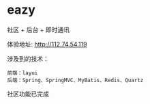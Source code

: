 eazy
===

社区 + 后台 + 即时通讯

体验地址: http://112.74.54.119

涉及到的技术：
    
    前端：layui
    后端：Spring、SpringMVC、MyBatis、Redis、Quartz

社区功能已完成
    
    
    